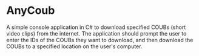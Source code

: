 # AnyCoub
A simple console application in C# to download specified COUBs (short video clips) from the internet.
The application should prompt the user to enter the IDs of the COUBs they want to download, and then download the COUBs to a specified location on the user's computer.
